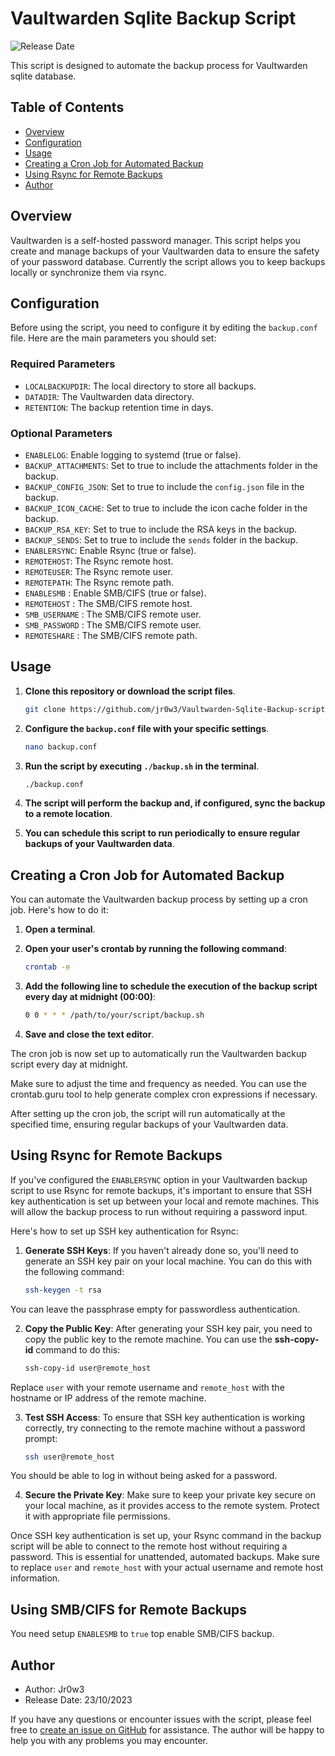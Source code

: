 # Vaultwarden Sqlite Backup Script

![Release Date](https://img.shields.io/badge/Release-23/10/2023-brightgreen)

This script is designed to automate the backup process for Vaultwarden sqlite database.

## Table of Contents

- [Overview](#overview)
- [Configuration](#configuration)
- [Usage](#usage)
- [Creating a Cron Job for Automated Backup](#creating-a-cron-job-for-automated-backup)
- [Using Rsync for Remote Backups](#using-rsync-for-remote-backups)
- [Author](#author)

## Overview

Vaultwarden is a self-hosted password manager. This script helps you create and manage backups of your Vaultwarden data to ensure the safety of your password database.  Currently the script allows you to keep backups locally or synchronize them via rsync.

## Configuration

Before using the script, you need to configure it by editing the `backup.conf` file. Here are the main parameters you should set:

### Required Parameters

- `LOCALBACKUPDIR`: The local directory to store all backups.
- `DATADIR`: The Vaultwarden data directory.
- `RETENTION`: The backup retention time in days.

### Optional Parameters

- `ENABLELOG`: Enable logging to systemd (true or false).
- `BACKUP_ATTACHMENTS`: Set to true to include the attachments folder in the backup.
- `BACKUP_CONFIG_JSON`: Set to true to include the `config.json` file in the backup.
- `BACKUP_ICON_CACHE`: Set to true to include the icon cache folder in the backup.
- `BACKUP_RSA_KEY`: Set to true to include the RSA keys in the backup.
- `BACKUP_SENDS`: Set to true to include the `sends` folder in the backup.
- `ENABLERSYNC`: Enable Rsync (true or false).
- `REMOTEHOST`: The Rsync remote host.
- `REMOTEUSER`: The Rsync remote user.
- `REMOTEPATH`: The Rsync remote path.
- `ENABLESMB` : Enable SMB/CIFS (true or false).
- `REMOTEHOST` : The SMB/CIFS remote host.
- `SMB_USERNAME` : The SMB/CIFS remote user.
- `SMB_PASSWORD` : The SMB/CIFS remote user.
- `REMOTESHARE` : The SMB/CIFS remote path.

## Usage

1. **Clone this repository or download the script files**.

   ```bash
   git clone https://github.com/jr0w3/Vaultwarden-Sqlite-Backup-script.git && cd Vaultwarden-Sqlite-Backup-script/
   ```

2. **Configure the `backup.conf` file with your specific settings**.
   ```bash
   nano backup.conf
   ```

3. **Run the script by executing `./backup.sh` in the terminal**.
   ```bash
   ./backup.conf
   ```

4. **The script will perform the backup and, if configured, sync the backup to a remote location**.

5. **You can schedule this script to run periodically to ensure regular backups of your Vaultwarden data**.

## Creating a Cron Job for Automated Backup

You can automate the Vaultwarden backup process by setting up a cron job. Here's how to do it:

1. **Open a terminal**.

2. **Open your user's crontab by running the following command**:

   ```bash
   crontab -e
   ```
3. **Add the following line to schedule the execution of the backup script every day at midnight (00:00)**:
   ```bash
   0 0 * * * /path/to/your/script/backup.sh
   ```
4. **Save and close the text editor**.

The cron job is now set up to automatically run the Vaultwarden backup script every day at midnight.

Make sure to adjust the time and frequency as needed. You can use the crontab.guru tool to help generate complex cron expressions if necessary.

After setting up the cron job, the script will run automatically at the specified time, ensuring regular backups of your Vaultwarden data.

## Using Rsync for Remote Backups

If you've configured the `ENABLERSYNC` option in your Vaultwarden backup script to use Rsync for remote backups, it's important to ensure that SSH key authentication is set up between your local and remote machines. This will allow the backup process to run without requiring a password input.

Here's how to set up SSH key authentication for Rsync:

1. **Generate SSH Keys**: If you haven't already done so, you'll need to generate an SSH key pair on your local machine. You can do this with the following command:

   ```bash
   ssh-keygen -t rsa
   ```
You can leave the passphrase empty for passwordless authentication.

2. **Copy the Public Key**: After generating your SSH key pair, you need to copy the public key to the remote machine. You can use the **ssh-copy-id** command to do this:
   ```bash
   ssh-copy-id user@remote_host
   ```
Replace `user` with your remote username and `remote_host` with the hostname or IP address of the remote machine.

3. **Test SSH Access**: To ensure that SSH key authentication is working correctly, try connecting to the remote machine without a password prompt:
   ```bash
   ssh user@remote_host
   ```
You should be able to log in without being asked for a password.

4. **Secure the Private Key**: Make sure to keep your private key secure on your local machine, as it provides access to the remote system. Protect it with appropriate file permissions.

Once SSH key authentication is set up, your Rsync command in the backup script will be able to connect to the remote host without requiring a password. This is essential for unattended, automated backups. Make sure to replace `user` and `remote_host` with your actual username and remote host information.

## Using SMB/CIFS for Remote Backups
You need setup `ENABLESMB` to `true` top enable SMB/CIFS backup.

## Author

- Author: Jr0w3
- Release Date: 23/10/2023

If you have any questions or encounter issues with the script, please feel free to [create an issue on GitHub](https://github.com/jr0w3/Vaultwarden-Sqlite-Backup-script/issues) for assistance. The author will be happy to help you with any problems you may encounter.
